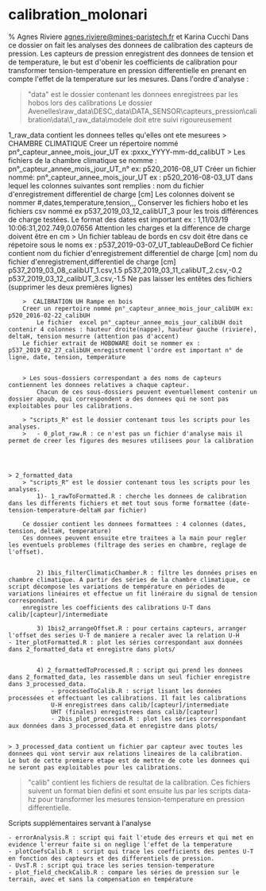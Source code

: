 # calibration_molonari
% Agnes Riviere agnes.riviere@mines-paristech.fr et Karina Cucchi
﻿Dans ce dossier on fait les analyses des donnees de calibration des capteurs de pression. Les capteurs de pression enregistrent des donnees de tension et de temperature, le but est d'obenir les coefficients de calibration pour transformer tension-temperature en pression differentielle en prenant en compte l'effet de la temperature sur les mesures.
Dans l'ordre d'analyse :

> "data" est le dossier contenant les donnees enregistrees par les hobos lors des calibrations
Le dossier Avenelles\raw_data\DESC_data\DATA_SENSOR\capteurs_pression\calibration\data\1_raw_data\modele doit etre suivi rigoureusement

1_raw_data contient les donnees telles qu'elles ont ete mesurees
		> CHAMBRE CLIMATIQUE
		Creer un répertoire nommé pn°_capteur_annee_mois_jour_UT ex :pxxx_YYYY-mm-dd_calibUT
			> Les fichiers de la chambre climatique se nomme : pn°_capteur_annee_mois_jour_UT_n° ex: p520_2016-08_UT
				Créer un fichier nommé: pn°_capteur_annee_mois_jour_UT ex :  p520_2016-08-03_UT dans lequel les colonnes suivantes sont remplies : nom du fichier d'enregistrement	differentiel de charge [cm]
				Les colonnes doivent se nommer #,dates,temperature,tension,,,
				Conserver les fichiers hobo et les fichiers csv nommé ex p537_2019_03_12_calibUT_3 pour les trois différences de charge testées.
				Le format des dates est important ex : 1,11/03/19 10:06:31,202.749,0.07656
				Attention les charges et la difference de charge doivent être en cm
			> Un fichier tableau de bords en csv doit être dans ce répetoire sous le noms ex : p537_2019-03-07_UT_tableauDeBord
			Ce fichier contient nom du fichier d'enregistrement	differentiel de charge [cm]
										nom du fichier d'enregistrement,differentiel de charge [cm]
										p537_2019_03_08_calibUT_1.csv,1.5
										p537_2019_03_11_calibUT_2.csv,-0.2
										p537_2019_03_12_calibUT_3.csv,-1.5
					Ne pas laisser les entêtes des fichiers (supprimer les deux premières lignes)

		>  CALIBRATION UH Rampe en bois
		Creer un repertoire nommé pn°_capteur_annee_mois_jour_calibUH ex:  p520_2016-02-22_calibUH
			Le fichier 	excel pn°_capteur_annee_mois_jour_calibUH doit contenir 4 colonnes : hauteur droite(nappe), hauteur gauche (riviere), deltaH, tension mesurre (attention pas d'accent)
	    Le fichier extrait de HOBOWARE doit se nommer ex : p537_2019_02_27_calibUH_enregistrement l'ordre est important n° de ligne, date, tension, temperature		
			
			
		> Les sous-dossiers correspondant a des noms de capteurs contiennent les donnees relatives a chaque capteur.
			Chacun de ces sous-dossiers peuvent eventuellement contenir un dossier apoub, qui correspondent a des donnees qui ne sont pas exploitables pour les calibrations.
			
		> "scripts_R" est le dossier contenant tous les scripts pour les analyses.	
		>	- 0_plot_raw.R : ce n'est pas un fichier d'analyse mais il permet de creer les figures des mesures utilisees pour la calibration	




	> 2_formatted_data
		> "scripts_R" est le dossier contenant tous les scripts pour les analyses.	
			1)- 1_rawToFormatted.R : cherche les donnees de calibration dans les differents fichiers et met tout sous forme formattee (date-tension-temperature-deltaH par fichier)
		
		Ce dossier contient les donnees formattees : 4 colonnes (dates, tension, deltaH, temperature)
		Ces donnees peuvent ensuite etre traitees a la main pour regler les eventuels problemes (filtrage des series en chambre, reglage de l'offset).


			2) 1bis_filterClimaticChamber.R : filtre les données prises en chambre climatique. A partir des séries de la chambre climatique, ce script décompose les variations de température en périodes de variations linéaires et effectue un fit linéraire du signal de tension correspondant.
		enregistre les coefficients des calibrations U-T dans calib/[capteur]/intermediate
	
			3) 1bis2_arrangeOffset.R : pour certains capteurs, arranger l'offset des series U-T de maniere a recaler avec la relation U-H
	- 1ter_plotFormatted.R : plot les séries correspondant aux données dans 2_formatted_data et enregistre dans plots/
	
	
			4) 2_formattedToProcessed.R : script qui prend les donnees dans 2_formatted_data, les rassemble dans un seul fichier enregistre dans 3_processed_data.
				- processedToCalib.R : script lisant les données processées et effectuant les calibrations. Il fait les calibrations 
				U-H enregistrees dans calib/[capteur]/intermediate
				UHT (finales) enregistrees dans calib/[capteur]
				- 2bis_plot_processed.R : plot les séries correspondant aux données dans 3_processed_data et enregistre dans plots/
	
	
	> 3_processed_data contient un fichier par capteur avec toutes les donnees qui vont servir aux relations lineaires de la calibration.
	Le but de cette premiere etape est de mettre de cote les donnees qui ne seront pas exploitables pour les calibrations.

	

> "calib" contient les fichiers de resultat de la calibration. Ces fichiers suivent un format bien defini et sont ensuite lus par les scripts data-hz pour transformer les mesures tension-temperature en pression differentielle.







Scripts supplémentaires servant à l'analyse

	- errorAnalysis.R : script qui fait l'etude des erreurs et qui met en evidence l'erreur faite si on neglige l'effet de la temperature
	- plotCoefsCalib.R : script qui trace les coefficients des pentes U-T en fonction des capteurs et des differentiels de pression.	
	- UvsT.R : script qui trace les series tension-temperature
	- plot_field_checkCalib.R : compare les séries de pression sur le terrain, avec et sans la compensation en température
	
